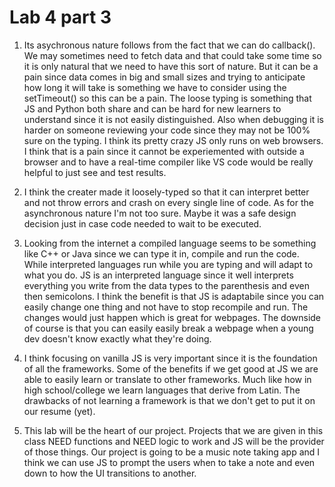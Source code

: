 # Lab 4 part 3
1. Its asychronous nature follows from the fact that we can do callback(). We may sometimes need to fetch data and that could take some time
so it is only natural that we need to have this sort of nature. But it can be a pain since data comes in big and small sizes and trying to anticipate
how long it will take is something we have to consider using the setTimeout() so this can be a pain. The loose typing is something that JS and Python
both share and can be hard for new learners to understand since it is not easily distinguished. Also when debugging it is harder on someone reviewing
your code since they may not be 100% sure on the typing. I think its pretty crazy JS only runs on web browsers. I think that is a pain since it cannot
be experiemented with outside a browser and to have a real-time compiler like VS code would be really helpful to just see and test results.

2. I think the creater made it loosely-typed so that it can interpret better and not throw errors and crash on every single line of code. As for the
asynchronous nature I'm not too sure. Maybe it was a safe design decision just in case code needed to wait to be executed.

3. Looking from the internet a compiled language seems to be something like C++ or Java since we can type it in, compile and run the code. While
interpreted languages run while you are typing and will adapt to what you do. JS is an interpreted language since it well interprets everything you
write from the data types to the parenthesis and even then semicolons. I think the benefit is that JS is adaptabile since you can easily change one
thing and not have to stop recompile and run. The changes would just happen which is great for webpages. The downside of course is that you can easily
easily break a webpage when a young dev doesn't know exactly what they're doing.

4. I think focusing on vanilla JS is very important since it is the foundation of all the frameworks. Some of the benefits if we get good at JS we are able to easily
learn or translate to other frameworks. Much like how in high school/college we learn languages that derive from Latin. The drawbacks of not learning
a framework is that we don't get to put it on our resume (yet). 

5. This lab will be the heart of our project. Projects that we are given in this class NEED functions and NEED logic to work and JS will be the 
provider of those things. Our project is going to be a music note taking app and I think we can use JS to prompt the users when to take a note and
even down to how the UI transitions to another.
